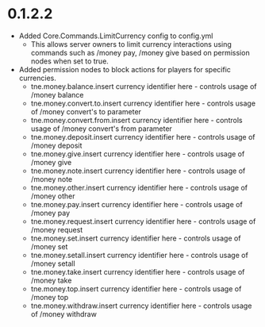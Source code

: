# 0.1.2.2

- Added Core.Commands.LimitCurrency config to config.yml
  - This allows server owners to limit currency interactions using commands such as /money pay, /money give based on permission nodes when set to true.
- Added permission nodes to block actions for players for specific currencies.
  - tne.money.balance.insert currency identifier here - controls usage of /money balance
  - tne.money.convert.to.insert currency identifier here - controls usage of /money convert's to parameter
  - tne.money.convert.from.insert currency identifier here - controls usage of /money convert's from parameter
  - tne.money.deposit.insert currency identifier here - controls usage of /money deposit
  - tne.money.give.insert currency identifier here - controls usage of /money give
  - tne.money.note.insert currency identifier here - controls usage of /money note
  - tne.money.other.insert currency identifier here - controls usage of /money other
  - tne.money.pay.insert currency identifier here - controls usage of /money pay
  - tne.money.request.insert currency identifier here - controls usage of /money request
  - tne.money.set.insert currency identifier here - controls usage of /money set
  - tne.money.setall.insert currency identifier here - controls usage of /money setall
  - tne.money.take.insert currency identifier here - controls usage of /money take
  - tne.money.top.insert currency identifier here - controls usage of /money top
  - tne.money.withdraw.insert currency identifier here - controls usage of /money withdraw